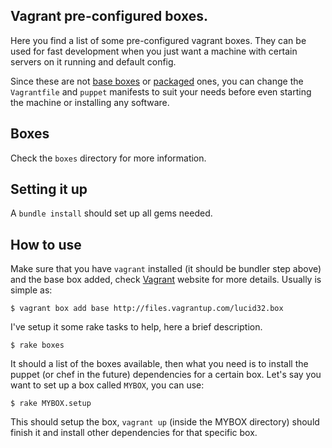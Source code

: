## Vagrant pre-configured boxes.

Here you find a list of some pre-configured vagrant boxes. They can be
used for fast development when you just want a machine with certain
servers on it running and default config. 

Since these are not [base boxes](http://vagrantbox.es/) or
[packaged](http://vagrantup.com/docs/boxes.html) ones, you can change the
`Vagrantfile` and `puppet` manifests to suit your needs before even starting
the machine or installing any software.

## Boxes

Check the `boxes` directory for more information.

## Setting it up

A `bundle install` should set up all gems needed.

## How to use

Make sure that you have `vagrant` installed (it should be bundler step above)
and the base box added, check [Vagrant](http://vagrantup.com/) website for more
details. Usually is simple as:

	$ vagrant box add base http://files.vagrantup.com/lucid32.box

I've setup it some rake tasks to help, here a brief description.

	$ rake boxes

It should a list of the boxes available, then what you need is to install the
puppet (or chef in the future) dependencies for a certain box. Let's say you
want to set up a box called `MYBOX`, you can use:

	$ rake MYBOX.setup

This should setup the box, `vagrant up` (inside the MYBOX directory) should finish it
and install other dependencies for that specific box.
